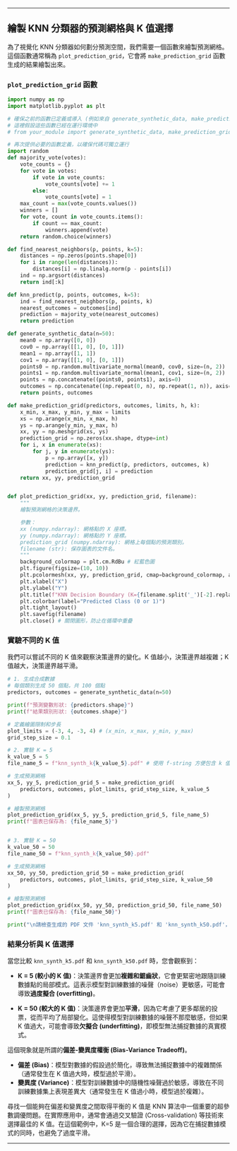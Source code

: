 -----

## 繪製 KNN 分類器的預測網格與 K 值選擇

為了視覺化 KNN 分類器如何劃分預測空間，我們需要一個函數來繪製預測網格。這個函數通常稱為 `plot_prediction_grid`，它會將 `make_prediction_grid` 函數生成的結果繪製出來。

### `plot_prediction_grid` 函數

```python
import numpy as np
import matplotlib.pyplot as plt

# 確保之前的函數已定義或導入 (例如來自 generate_synthetic_data, make_prediction_grid 的定義)
# 這裡假設這些函數已經在運行環境中
# from your_module import generate_synthetic_data, make_prediction_grid

# 再次提供必要的函數定義，以確保代碼可獨立運行
import random
def majority_vote(votes):
    vote_counts = {}
    for vote in votes:
        if vote in vote_counts:
            vote_counts[vote] += 1
        else:
            vote_counts[vote] = 1
    max_count = max(vote_counts.values())
    winners = []
    for vote, count in vote_counts.items():
        if count == max_count:
            winners.append(vote)
    return random.choice(winners)

def find_nearest_neighbors(p, points, k=5):
    distances = np.zeros(points.shape[0])
    for i in range(len(distances)):
        distances[i] = np.linalg.norm(p - points[i])
    ind = np.argsort(distances)
    return ind[:k]

def knn_predict(p, points, outcomes, k=5):
    ind = find_nearest_neighbors(p, points, k)
    nearest_outcomes = outcomes[ind]
    prediction = majority_vote(nearest_outcomes)
    return prediction

def generate_synthetic_data(n=50):
    mean0 = np.array([0, 0])
    cov0 = np.array([[1, 0], [0, 1]])
    mean1 = np.array([1, 1])
    cov1 = np.array([[1, 0], [0, 1]])
    points0 = np.random.multivariate_normal(mean0, cov0, size=(n, 2))
    points1 = np.random.multivariate_normal(mean1, cov1, size=(n, 2))
    points = np.concatenate((points0, points1), axis=0)
    outcomes = np.concatenate((np.repeat(0, n), np.repeat(1, n)), axis=0)
    return points, outcomes

def make_prediction_grid(predictors, outcomes, limits, h, k):
    x_min, x_max, y_min, y_max = limits
    xs = np.arange(x_min, x_max, h)
    ys = np.arange(y_min, y_max, h)
    xx, yy = np.meshgrid(xs, ys)
    prediction_grid = np.zeros(xx.shape, dtype=int)
    for i, x in enumerate(xs):
        for j, y in enumerate(ys):
            p = np.array([x, y])
            prediction = knn_predict(p, predictors, outcomes, k)
            prediction_grid[j, i] = prediction
    return xx, yy, prediction_grid


def plot_prediction_grid(xx, yy, prediction_grid, filename):
    """
    繪製預測網格的決策邊界。

    參數：
    xx (numpy.ndarray): 網格點的 X 座標。
    yy (numpy.ndarray): 網格點的 Y 座標。
    prediction_grid (numpy.ndarray): 網格上每個點的預測類別。
    filename (str): 保存圖表的文件名。
    """
    background_colormap = plt.cm.RdBu # 紅藍色圖
    plt.figure(figsize=(10, 10))
    plt.pcolormesh(xx, yy, prediction_grid, cmap=background_colormap, alpha=0.5)
    plt.xlabel("X")
    plt.ylabel("Y")
    plt.title(f"KNN Decision Boundary (K={filename.split('_')[-2].replace('k','')})") # 從文件名提取 K 值
    plt.colorbar(label="Predicted Class (0 or 1)")
    plt.tight_layout()
    plt.savefig(filename)
    plt.close() # 關閉圖形，防止在循環中重疊

```

### 實驗不同的 K 值

我們可以嘗試不同的 K 值來觀察決策邊界的變化。K 值越小，決策邊界越複雜；K 值越大，決策邊界越平滑。

```python
# 1. 生成合成數據
# 每個類別生成 50 個點，共 100 個點
predictors, outcomes = generate_synthetic_data(n=50)

print(f"預測變數形狀: {predictors.shape}")
print(f"結果類別形狀: {outcomes.shape}")

# 定義繪圖限制和步長
plot_limits = (-3, 4, -3, 4) # (x_min, x_max, y_min, y_max)
grid_step_size = 0.1

# 2. 實驗 K = 5
k_value_5 = 5
file_name_5 = f"knn_synth_k{k_value_5}.pdf" # 使用 f-string 方便包含 k 值

# 生成預測網格
xx_5, yy_5, prediction_grid_5 = make_prediction_grid(
    predictors, outcomes, plot_limits, grid_step_size, k_value_5
)

# 繪製預測網格
plot_prediction_grid(xx_5, yy_5, prediction_grid_5, file_name_5)
print(f"圖表已保存為: {file_name_5}")


# 3. 實驗 K = 50
k_value_50 = 50
file_name_50 = f"knn_synth_k{k_value_50}.pdf"

# 生成預測網格
xx_50, yy_50, prediction_grid_50 = make_prediction_grid(
    predictors, outcomes, plot_limits, grid_step_size, k_value_50
)

# 繪製預測網格
plot_prediction_grid(xx_50, yy_50, prediction_grid_50, file_name_50)
print(f"圖表已保存為: {file_name_50}")

print("\n請檢查生成的 PDF 文件 'knn_synth_k5.pdf' 和 'knn_synth_k50.pdf'，比較決策邊界平滑度。")
```

### 結果分析與 K 值選擇

當您比較 `knn_synth_k5.pdf` 和 `knn_synth_k50.pdf` 時，您會觀察到：

  * **K = 5 (較小的 K 值)**：決策邊界會更加**複雜和鋸齒狀**，它會更緊密地跟隨訓練數據點的局部模式。這表示模型對訓練數據的噪聲（noise）更敏感，可能會導致**過度擬合 (overfitting)**。

  * **K = 50 (較大的 K 值)**：決策邊界會更加**平滑**，因為它考慮了更多鄰居的投票，從而平均了局部變化。這使得模型對訓練數據的噪聲不那麼敏感，但如果 K 值過大，可能會導致**欠擬合 (underfitting)**，即模型無法捕捉數據的真實模式。

這個現象就是所謂的**偏差-變異度權衡 (Bias-Variance Tradeoff)**。

  * **偏差 (Bias)**：模型對數據的假設過於簡化，導致無法捕捉數據中的複雜關係（通常發生在 K 值過大時，模型過於平滑）。
  * **變異度 (Variance)**：模型對訓練數據中的隨機性噪聲過於敏感，導致在不同訓練數據集上表現差異大（通常發生在 K 值過小時，模型過於複雜）。

尋找一個能夠在偏差和變異度之間取得平衡的 K 值是 KNN 算法中一個重要的超參數調優問題。在實際應用中，通常會通過交叉驗證 (Cross-validation) 等技術來選擇最佳的 K 值。在這個範例中，K=5 是一個合理的選擇，因為它在捕捉數據模式的同時，也避免了過度平滑。

-----
